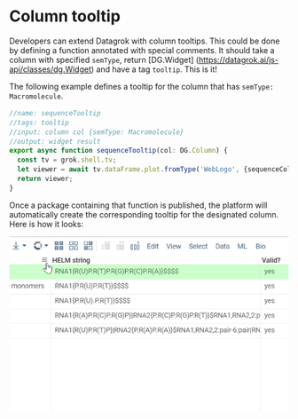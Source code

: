 <!-- TITLE: Develop column tooltips -->

# Column tooltip

Developers can extend Datagrok with column tooltips. This could be done by defining a function annotated with special
comments. It should take a column with specified  `semType`,
return [DG.Widget] (https://datagrok.ai/js-api/classes/dg.Widget) and have a tag `tooltip`. This is it!

The following example defines a tooltip for the column that has `semType: Macromolecule`.

```typescript
//name: sequenceTooltip
//tags: tooltip
//input: column col {semType: Macromolecule}
//output: widget result
export async function sequenceTooltip(col: DG.Column) {
  const tv = grok.shell.tv;
  let viewer = await tv.dataFrame.plot.fromType('WebLogo', {sequenceColumnName: col.name});
  return viewer;
}
```

Once a package containing that function is published, the platform will automatically create the corresponding tooltip
for the designated column. Here is how it looks:

![custom-column-tooltip](./custom-column-tooltip.gif)

